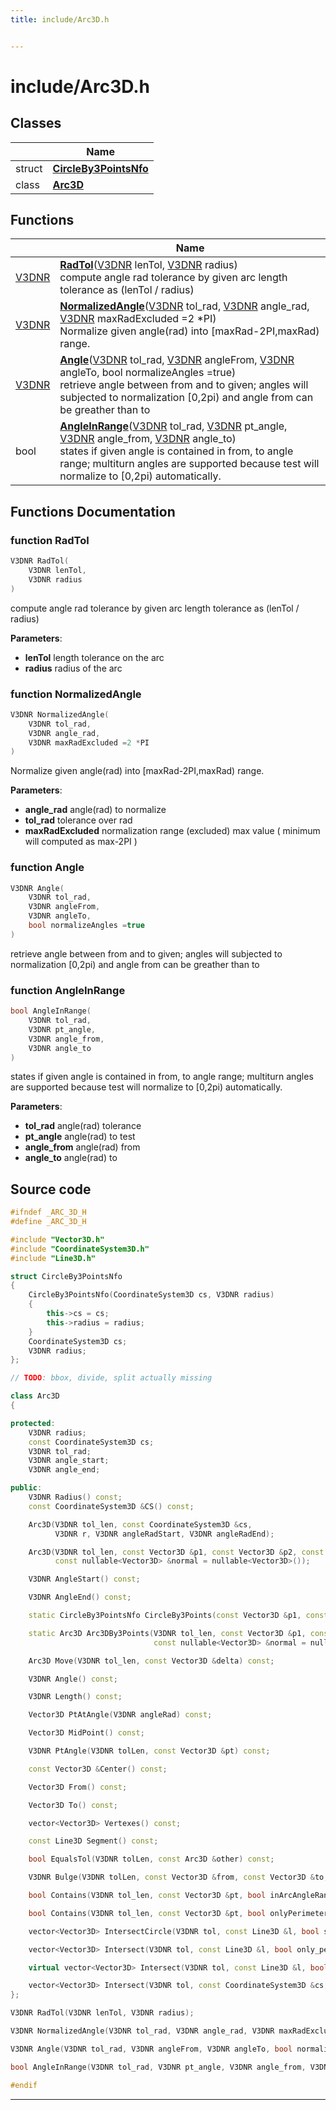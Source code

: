 ```yaml
---
title: include/Arc3D.h


---
```


# include/Arc3D.h








## Classes

|                | Name           |
| -------------- | -------------- |
| struct | **[CircleBy3PointsNfo](https://github.com/devel0/iot-sci/tree/main/data/api/Classes/struct_circle_by3_points_nfo.md)**  |
| class | **[Arc3D](https://github.com/devel0/iot-sci/tree/main/data/api/Classes/class_arc3_d.md)**  |




## Functions

|                | Name           |
| -------------- | -------------- |
| [V3DNR](https://github.com/devel0/iot-sci/tree/main/data/api/Files/_vector3_d_8h.md#define-v3dnr) | **[RadTol](https://github.com/devel0/iot-sci/tree/main/data/api/Files/_arc3_d_8h.md#function-radtol)**([V3DNR](https://github.com/devel0/iot-sci/tree/main/data/api/Files/_vector3_d_8h.md#define-v3dnr) lenTol, [V3DNR](https://github.com/devel0/iot-sci/tree/main/data/api/Files/_vector3_d_8h.md#define-v3dnr) radius) <br>compute angle rad tolerance by given arc length tolerance as (lenTol / radius)  |
| [V3DNR](https://github.com/devel0/iot-sci/tree/main/data/api/Files/_vector3_d_8h.md#define-v3dnr) | **[NormalizedAngle](https://github.com/devel0/iot-sci/tree/main/data/api/Files/_arc3_d_8h.md#function-normalizedangle)**([V3DNR](https://github.com/devel0/iot-sci/tree/main/data/api/Files/_vector3_d_8h.md#define-v3dnr) tol_rad, [V3DNR](https://github.com/devel0/iot-sci/tree/main/data/api/Files/_vector3_d_8h.md#define-v3dnr) angle_rad, [V3DNR](https://github.com/devel0/iot-sci/tree/main/data/api/Files/_vector3_d_8h.md#define-v3dnr) maxRadExcluded =2 *PI) <br>Normalize given angle(rad) into [maxRad-2PI,maxRad) range.  |
| [V3DNR](https://github.com/devel0/iot-sci/tree/main/data/api/Files/_vector3_d_8h.md#define-v3dnr) | **[Angle](https://github.com/devel0/iot-sci/tree/main/data/api/Files/_arc3_d_8h.md#function-angle)**([V3DNR](https://github.com/devel0/iot-sci/tree/main/data/api/Files/_vector3_d_8h.md#define-v3dnr) tol_rad, [V3DNR](https://github.com/devel0/iot-sci/tree/main/data/api/Files/_vector3_d_8h.md#define-v3dnr) angleFrom, [V3DNR](https://github.com/devel0/iot-sci/tree/main/data/api/Files/_vector3_d_8h.md#define-v3dnr) angleTo, bool normalizeAngles =true) <br>retrieve angle between from and to given; angles will subjected to normalization [0,2pi) and angle from can be greather than to  |
| bool | **[AngleInRange](https://github.com/devel0/iot-sci/tree/main/data/api/Files/_arc3_d_8h.md#function-angleinrange)**([V3DNR](https://github.com/devel0/iot-sci/tree/main/data/api/Files/_vector3_d_8h.md#define-v3dnr) tol_rad, [V3DNR](https://github.com/devel0/iot-sci/tree/main/data/api/Files/_vector3_d_8h.md#define-v3dnr) pt_angle, [V3DNR](https://github.com/devel0/iot-sci/tree/main/data/api/Files/_vector3_d_8h.md#define-v3dnr) angle_from, [V3DNR](https://github.com/devel0/iot-sci/tree/main/data/api/Files/_vector3_d_8h.md#define-v3dnr) angle_to) <br>states if given angle is contained in from, to angle range; multiturn angles are supported because test will normalize to [0,2pi) automatically.  |








## Functions Documentation

### function RadTol

```cpp
V3DNR RadTol(
    V3DNR lenTol,
    V3DNR radius
)
```

compute angle rad tolerance by given arc length tolerance as (lenTol / radius) 

**Parameters**: 

  * **lenTol** length tolerance on the arc 
  * **radius** radius of the arc 




























### function NormalizedAngle

```cpp
V3DNR NormalizedAngle(
    V3DNR tol_rad,
    V3DNR angle_rad,
    V3DNR maxRadExcluded =2 *PI
)
```

Normalize given angle(rad) into [maxRad-2PI,maxRad) range. 

**Parameters**: 

  * **angle_rad** angle(rad) to normalize 
  * **tol_rad** tolerance over rad 
  * **maxRadExcluded** normalization range (excluded) max value ( minimum will computed as max-2PI ) 




























### function Angle

```cpp
V3DNR Angle(
    V3DNR tol_rad,
    V3DNR angleFrom,
    V3DNR angleTo,
    bool normalizeAngles =true
)
```

retrieve angle between from and to given; angles will subjected to normalization [0,2pi) and angle from can be greather than to 




























### function AngleInRange

```cpp
bool AngleInRange(
    V3DNR tol_rad,
    V3DNR pt_angle,
    V3DNR angle_from,
    V3DNR angle_to
)
```

states if given angle is contained in from, to angle range; multiturn angles are supported because test will normalize to [0,2pi) automatically. 

**Parameters**: 

  * **tol_rad** angle(rad) tolerance 
  * **pt_angle** angle(rad) to test 
  * **angle_from** angle(rad) from 
  * **angle_to** angle(rad) to 
































## Source code

```cpp
#ifndef _ARC_3D_H
#define _ARC_3D_H

#include "Vector3D.h"
#include "CoordinateSystem3D.h"
#include "Line3D.h"

struct CircleBy3PointsNfo
{
    CircleBy3PointsNfo(CoordinateSystem3D cs, V3DNR radius)
    {
        this->cs = cs;
        this->radius = radius;
    }
    CoordinateSystem3D cs;
    V3DNR radius;
};

// TODO: bbox, divide, split actually missing

class Arc3D
{

protected:
    V3DNR radius;
    const CoordinateSystem3D cs;
    V3DNR tol_rad;
    V3DNR angle_start;
    V3DNR angle_end;

public:
    V3DNR Radius() const;
    const CoordinateSystem3D &CS() const;

    Arc3D(V3DNR tol_len, const CoordinateSystem3D &cs,
          V3DNR r, V3DNR angleRadStart, V3DNR angleRadEnd);

    Arc3D(V3DNR tol_len, const Vector3D &p1, const Vector3D &p2, const Vector3D &p3,
          const nullable<Vector3D> &normal = nullable<Vector3D>());

    V3DNR AngleStart() const;

    V3DNR AngleEnd() const;

    static CircleBy3PointsNfo CircleBy3Points(const Vector3D &p1, const Vector3D &p2, const Vector3D &p3);

    static Arc3D Arc3DBy3Points(V3DNR tol_len, const Vector3D &p1, const Vector3D &p2, const Vector3D &p3,
                                const nullable<Vector3D> &normal = nullable<Vector3D>());

    Arc3D Move(V3DNR tol_len, const Vector3D &delta) const;

    V3DNR Angle() const;

    V3DNR Length() const;

    Vector3D PtAtAngle(V3DNR angleRad) const;

    Vector3D MidPoint() const;

    V3DNR PtAngle(V3DNR tolLen, const Vector3D &pt) const;

    const Vector3D &Center() const;

    Vector3D From() const;

    Vector3D To() const;

    vector<Vector3D> Vertexes() const;

    const Line3D Segment() const;

    bool EqualsTol(V3DNR tolLen, const Arc3D &other) const;

    V3DNR Bulge(V3DNR tolLen, const Vector3D &from, const Vector3D &to, const Vector3D &N) const;

    bool Contains(V3DNR tol_len, const Vector3D &pt, bool inArcAngleRange, bool onlyPerimeter) const;

    bool Contains(V3DNR tol_len, const Vector3D &pt, bool onlyPerimeter) const;

    vector<Vector3D> IntersectCircle(V3DNR tol, const Line3D &l, bool segment_mode = false) const;

    vector<Vector3D> Intersect(V3DNR tol, const Line3D &l, bool only_perimeter, bool segment_mode, bool circle_mode) const;

    virtual vector<Vector3D> Intersect(V3DNR tol, const Line3D &l, bool only_perimeter = true, bool segment_mode = false) const;

    vector<Vector3D> Intersect(V3DNR tol, const CoordinateSystem3D &cs, bool only_perimeter = true) const;
};

V3DNR RadTol(V3DNR lenTol, V3DNR radius);

V3DNR NormalizedAngle(V3DNR tol_rad, V3DNR angle_rad, V3DNR maxRadExcluded = 2 * PI);

V3DNR Angle(V3DNR tol_rad, V3DNR angleFrom, V3DNR angleTo, bool normalizeAngles = true);

bool AngleInRange(V3DNR tol_rad, V3DNR pt_angle, V3DNR angle_from, V3DNR angle_to);

#endif
```


-------------------------------


